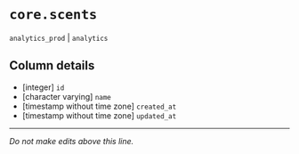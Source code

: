 # `core.scents`
`analytics_prod` | `analytics`

## Column details
* [integer]   `id`
* [character varying] `name`
* [timestamp without time zone] `created_at`
* [timestamp without time zone] `updated_at`

-------------------------------------------------------------------------------
*Do not make edits above this line.*
